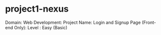 # project1-nexus
Domain: Web Development:
Project Name: Login and Signup Page (Front-end Only):
Level : Easy (Basic)
